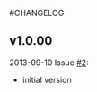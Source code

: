 #CHANGELOG

## v1.0.00

2013-09-10 Issue [#2](https://github.com/qiniu/rpc/pull/2):

- initial version
